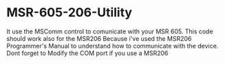 MSR-605-206-Utility
===================

It use the MSComm control to comunicate with your MSR 605.
This code should work also for the MSR206 Because i've used the MSR206 Programmer's Manual
to understand how to communicate with the device.
Dont forget to Modify the COM port if you use a MSR206
